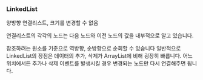 ### LinkedList

양방향 연결리스트,
크기를 변경할 수 없음

연결리스트의 각각의 노드는 다음 노드와 이전 노드의 값을 내부적으로 알고 있습니다.

참조하려는 원소를 기준으로 역방향, 순방향으로 순회할 수 있습니다 
일반적으로 LinkedList의 장점은 데이터의 추가, 삭제가 ArrayList에 비해 굉장히 빠릅니다.
어느 위치에서든 추가나 삭제 이벤트를 발생시킬 경우 변경되는 노드만 다시 연결해주면 됩니다.

